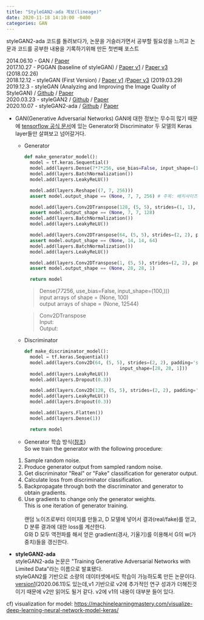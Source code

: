 ```yaml
---
title: "StyleGAN2-ada 계보(lineage)"
date: 2020-11-18 14:10:00 -0400
categories: GAN
---
```

styleGAN2-ada 코드를 돌려보다가, 논문을 거슬러가면서 공부할 필요성을 느끼고 논문과 코드를 공부한 내용을 기록하기위해 만든 첫번째 포스트

2014.06.10 - GAN / <a href="https://arxiv.org/pdf/1406.2661.pdf">Paper </a><br>
2017.10.27 - PGGAN (baseline of styleGAN) / <a href="https://arxiv.org/pdf/1710.10196v1.pdf">Paper v1</a> / <a href="https://arxiv.org/pdf/1710.10196v3.pdf">Paper v3 </a> (2018.02.26)<br>
2018.12.12 - styleGAN (First Version) / <a href="https://arxiv.org/pdf/1812.04948v1.pdf">Paper v1</a> /<a href="https://arxiv.org/pdf/1812.04948v3.pdf">Paper v3</a> (2019.03.29)<br>
2019.12.3 - styleGAN (Analyzing and Improving the Image Quality of StyleGAN) / <a href="https://github.com/NVlabs/stylegan">Github</a> / <a href="https://arxiv.org/pdf/1912.04958v1.pdf">Paper</a><br>
2020.03.23 - styleGAN2 / <a href="https://github.com/NVlabs/stylegan2">Github</a> / <a href="https://arxiv.org/pdf/1912.04958v2.pdf">Paper</a><br>
2020.10.07 - styleGAN2-ada / <a href="https://github.com/NVlabs/stylegan2-ada">Github</a> / <a href="https://arxiv.org/pdf/2006.06676.pdf">Paper</a><br>

- GAN(Generative Adversarial Networks)
  GAN에 대한 정보는 무수히 많기 때문에 <a href="https://www.tensorflow.org/tutorials/generative/dcgan?hl=ko">tensorflow 공식 문서</a>에 있는 Generator와 Discriminator 두 모델의 Keras layer들만 살펴보고 넘어갈거다.
  - Generator
    ```python
    def make_generator_model():
      model = tf.keras.Sequential()
      model.add(layers.Dense(7*7*256, use_bias=False, input_shape=(100,)))
      model.add(layers.BatchNormalization())
      model.add(layers.LeakyReLU())

      model.add(layers.Reshape((7, 7, 256)))
      assert model.output_shape == (None, 7, 7, 256) # 주목: 배치사이즈로 None이 주어집니다.

      model.add(layers.Conv2DTranspose(128, (5, 5), strides=(1, 1), padding='same', use_bias=False))
      assert model.output_shape == (None, 7, 7, 128)
      model.add(layers.BatchNormalization())
      model.add(layers.LeakyReLU())

      model.add(layers.Conv2DTranspose(64, (5, 5), strides=(2, 2), padding='same', use_bias=False))
      assert model.output_shape == (None, 14, 14, 64)
      model.add(layers.BatchNormalization())
      model.add(layers.LeakyReLU())

      model.add(layers.Conv2DTranspose(1, (5, 5), strides=(2, 2), padding='same', use_bias=False, activation='tanh'))
      assert model.output_shape == (None, 28, 28, 1)

      return model
    ```
    > Dense(7*7*256, use_bias=False, input_shape=(100,)))<br>
      input arrays of shape = (None, 100)<br>
      output arrays of shape = (None, 12544)

    > Conv2DTranspose<br>
      Input:<br>
      Output:
    
    
  - Discriminator
    ```python
    def make_discriminator_model():
      model = tf.keras.Sequential()
      model.add(layers.Conv2D(64, (5, 5), strides=(2, 2), padding='same',
                                       input_shape=[28, 28, 1]))
      model.add(layers.LeakyReLU())
      model.add(layers.Dropout(0.3))

      model.add(layers.Conv2D(128, (5, 5), strides=(2, 2), padding='same'))
      model.add(layers.LeakyReLU())
      model.add(layers.Dropout(0.3))

      model.add(layers.Flatten())
      model.add(layers.Dense(1))

      return model
    ```
   
   
   - Generator 학습 방식(<a href="https://developers.google.com/machine-learning/gan/generator">참조</a>)<br>
     So we train the generator with the following procedure:
    1. Sample random noise.
    1. Produce generator output from sampled random noise.
    1. Get discriminator "Real" or "Fake" classification for generator output.
    1. Calculate loss from discriminator classification.
    1. Backpropagate through both the discriminator and generator to obtain gradients.
    1. Use gradients to change only the generator weights.<br>
    This is one iteration of generator training. <br>
    <br>랜덤 노이즈로부터 이미지를 만들고, D 모델에 넣어서 결과(real/fake)를 얻고, D 분류 결과에 대한 loss를 계산한다.<br>
    G와 D 모두 역전파를 해서 얻은 gradient(경사, 기울기)를 이용해서 G의 w(가중치)들을 갱신한다.

- <b>styleGAN2-ada</b><br>
  styleGAN2-ada 논문은 "Training Generative Adversarial Networks with Limited Data"라는 이름으로 발표됐다.<br>
  styleGAN2를 기반으로 소량의 데이터셋에서도 학습이 가능하도록 만든 논문이다.<br>
  <a href="https://arxiv.org/pdf/2006.06676v1.pdf">version1</a>(2020.06.11)도 있는데,v1 기반으로 v2에 추가적인 연구 성과가 더해진것이기 때문에 v2만 읽어도 될거 같다. v2에 v1의 내용이 대부분 들어 있다.

cf) visualization for model: https://machinelearningmastery.com/visualize-deep-learning-neural-network-model-keras/
